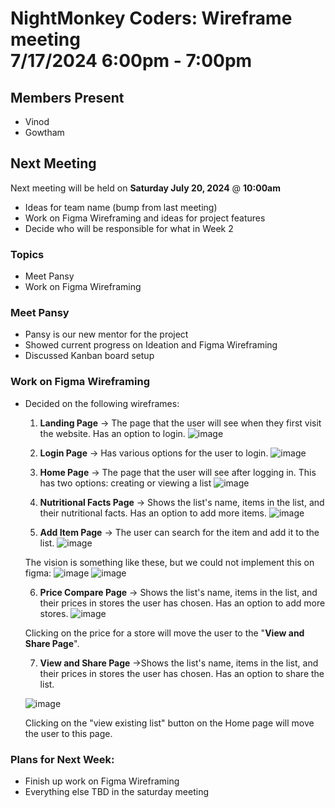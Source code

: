 # NightMonkey Coders: Wireframe meeting <br> 7/17/2024 6:00pm - 7:00pm
## Members Present
- Vinod
- Gowtham

## Next Meeting
Next meeting will be held on **Saturday July 20, 2024** @ **10:00am**
- Ideas for team name (bump from last meeting)
- Work on Figma Wireframing and ideas for project features
- Decide who will be responsible for what in Week 2

### Topics
- Meet Pansy
- Work on Figma Wireframing

### Meet Pansy
- Pansy is our new mentor for the project
- Showed current progress on Ideation and Figma Wireframing
- Discussed Kanban board setup

### Work on Figma Wireframing
- Decided on the following wireframes:
    1. **Landing Page** &rarr; The page that the user will see when they first visit the website. Has an option to login.
    ![image](/admin/meetings/randImgs/landingPage.jpg)
    2. **Login Page** &rarr; Has various options for the user to login.
    ![image](/admin/meetings/randImgs/loginPage.jpg)
    3. **Home Page** &rarr; The page that the user will see after logging in. This has two options: creating or viewing a list
    ![image](/admin/meetings/randImgs/homePage.jpg)
    
    4. **Nutritional Facts Page** &rarr; Shows the list's name, items in the list, and their nutritional facts. Has an option to add more items.
    ![image](/admin/meetings/randImgs/nutritionalFacts.jpg)

    5. **Add Item Page** &rarr; The user can search for the item and add it to the list. 
    ![image](/admin/meetings/randImgs/addItem.jpg)

    The vision is something like these, but we could not implement this on figma:
    ![image](/admin/meetings/randImgs/possibleAddItem1.png)
    ![image](/admin/meetings/randImgs/possibleAddItem2.png)

    6. **Price Compare Page** &rarr; Shows the list's name, items in the list, and their prices in stores the user has chosen. Has an option to add more stores.
    ![image](/admin/meetings/randImgs/priceComparison.jpg)
    
    Clicking on the price for a store will move the user to the "**View and Share Page**".

    7. **View and Share Page** &rarr;Shows the list's name, items in the list, and their prices in stores the user has chosen. Has an option to share the list.

    
    ![image](/admin/meetings/randImgs/viewAndShare.jpg)

    Clicking on the "view existing list" button on the Home page will move the user to this page.

    


### Plans for Next Week:
- Finish up work on Figma Wireframing
- Everything else TBD in the saturday meeting

